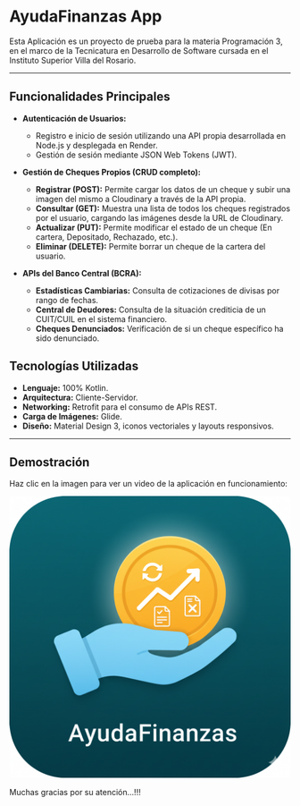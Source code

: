 # AyudaFinanzas App

Esta Aplicación es un proyecto de prueba para la materia Programación 3, en el marco de la Tecnicatura en Desarrollo de Software cursada en el Instituto Superior Villa del Rosario.

---

## Funcionalidades Principales

- **Autenticación de Usuarios:**
  - Registro e inicio de sesión utilizando una API propia desarrollada en Node.js y desplegada en Render.
  - Gestión de sesión mediante JSON Web Tokens (JWT).

- **Gestión de Cheques Propios (CRUD completo):**
  - **Registrar (POST):** Permite cargar los datos de un cheque y subir una imagen del mismo a Cloudinary a través de la API propia.
  - **Consultar (GET):** Muestra una lista de todos los cheques registrados por el usuario, cargando las imágenes desde la URL de Cloudinary.
  - **Actualizar (PUT):** Permite modificar el estado de un cheque (En cartera, Depositado, Rechazado, etc.).
  - **Eliminar (DELETE):** Permite borrar un cheque de la cartera del usuario.

- **APIs del Banco Central (BCRA):**
  - **Estadísticas Cambiarias:** Consulta de cotizaciones de divisas por rango de fechas.
  - **Central de Deudores:** Consulta de la situación crediticia de un CUIT/CUIL en el sistema financiero.
  - **Cheques Denunciados:** Verificación de si un cheque específico ha sido denunciado.

## Tecnologías Utilizadas

- **Lenguaje:** 100% Kotlin.
- **Arquitectura:** Cliente-Servidor.
- **Networking:** Retrofit para el consumo de APIs REST.
- **Carga de Imágenes:** Glide.
- **Diseño:** Material Design 3, iconos vectoriales y layouts responsivos.

---

## Demostración

Haz clic en la imagen para ver un video de la aplicación en funcionamiento:

[![Demostración de AyudaFinanzas](./assets/ayudafinanzas.png)](https://youtu.be/CTOU1Ys8JMs)

Muchas gracias por su atención...!!!
